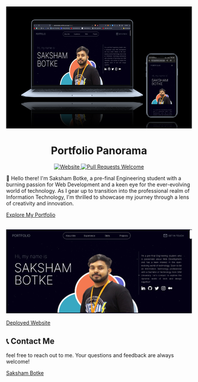 <p align="center">
  <a href="https://sakshambotke-portfolio.vercel.app/">
    <img alt = "Image" src = "./public/prototype.png">
  </a>
</p>
<h1 align="center" >Portfolio Panorama</h1>
<p align="center">
  <a href="https://sakshambotke-portfolio.vercel.app/">
    <img alt="Website" src="https://img.shields.io/badge/-website-blue">
  </a>
  <a href="http://makeapullrequest.com">
    <img alt="Pull Requests Welcome" src="https://img.shields.io/badge/PRs-welcome-brightgreen.svg?style=flat">
  </a>
  
</p>

👋 Hello there! I'm Saksham Botke, a pre-final Engineering student with a burning passion for Web Development and a keen eye for the ever-evolving world of technology. As I gear up to transition into the professional realm of Information Technology, I'm thrilled to showcase my journey through a lens of creativity and innovation.

<a href="https://sakshambotke-portfolio.vercel.app/">Explore My Portfolio </a>    

<br>
<a href="https://sakshambotke-portfolio.vercel.app/"><img alt = "Img2" src ="./public/ss.png"></a>
<br>

<a href="https://sakshambotke-portfolio.vercel.app/">Deployed Website</a>    


## 📞 Contact Me
feel free to reach out to me. Your questions and feedback are always welcome!
<br>

<a href="https://linktr.ee/sakshambotke"> Saksham Botke </a> <br>





